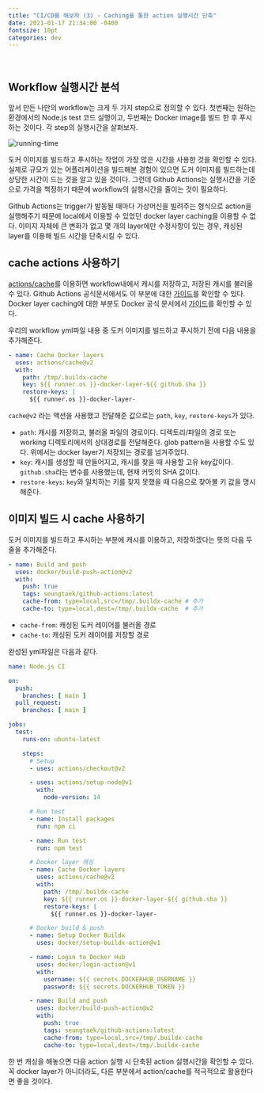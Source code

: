 ```yaml
---
title: "CI/CD를 해보자 (3) - Caching을 통한 action 실행시간 단축"
date: 2021-01-17 21:34:00 -0400
fontsize: 10pt
categories: dev
---
```


<br>

## Workflow 실행시간 분석

앞서 만든 나만의 workflow는 크게 두 가지 step으로 정의할 수 있다. 첫번째는 원하는 환경에서의 Node.js test 코드 실행이고, 두번째는 Docker image를 빌드 한 후 푸시하는 것이다. 각 step의 실행시간을 살펴보자.  

![running-time](https://user-images.githubusercontent.com/50684454/104835802-59f9c780-58ec-11eb-980e-2818d7aa26dd.png)

도커 이미지를 빌드하고 푸시하는 작업이 가장 많은 시간을 사용한 것을 확인할 수 있다. 실제로 규모가 있는 어플리케이션을 빌드해본 경험이 있으면 도커 이미지를 빌드하는데 상당한 시간이 드는 것을 알고 있을 것이다. 그런데 Github Actions는 실행시간을 기준으로 가격을 책정하기 때문에 workflow의 실행시간을 줄이는 것이 필요하다.  

Github Actions는 trigger가 발동될 때마다 가상머신을 빌려주는 형식으로 action을 실행해주기 때문에 local에서 이용할 수 있었던 docker layer caching을 이용할 수 없다. 이미지 자체에 큰 변화가 없고 몇 개의 layer에만 수정사항이 있는 경우, 캐싱된 layer를 이용해 빌드 시간을 단축시킬 수 있다.  

## cache actions 사용하기

[actions/cache](https://github.com/actions/cache)를 이용하면 workflow내에서 캐시를 저장하고, 저장된 캐시를 불러올 수 있다. Github Actions 공식문서에서도 이 부분에 대한 [가이드](https://docs.github.com/en/actions/guides/caching-dependencies-to-speed-up-workflows)를 확인할 수 있다. Docker layer caching에 대한 부분도 Docker 공식 문서에서 [가이드](https://docs.docker.com/ci-cd/github-actions/)를 확인할 수 있다.  

우리의 workflow yml파일 내용 중 도커 이미지를 빌드하고 푸시하기 전에 다음 내용을 추가해준다.
~~~yml
- name: Cache Docker layers
  uses: actions/cache@v2
  with:
    path: /tmp/.buildx-cache
    key: ${{ runner.os }}-docker-layer-${{ github.sha }}
    restore-keys: |
      ${{ runner.os }}-docker-layer-
~~~

`cache@v2` 라는 액션을 사용했고 전달해준 값으로는 `path`, `key`, `restore-keys`가 있다.  

* `path`: 캐시를 저장하고, 불러올 파일의 경로이다. 디렉토리/파일의 경로 또는 working 디렉토리에서의 상대경로를 전달해준다. glob pattern을 사용할 수도 있다. 위에서는 docker layer가 저장되는 경로를 넘겨주었다.  
* `key`: 캐시를 생성할 때 만들어지고, 캐시를 찾을 때 사용할 고유 key값이다. `github.sha`라는 변수를 사용했는데, 현재 커밋의 SHA 값이다.  
* `restore-keys`: `key`와 일치하는 키를 찾지 못했을 때 다음으로 찾아볼 키 값을 명시해준다.  

## 이미지 빌드 시 cache 사용하기

도커 이미지를 빌드하고 푸시하는 부분에 캐시를 이용하고, 저장하겠다는 뜻의 다음 두 줄을 추가해준다.

~~~yml
- name: Build and push
  uses: docker/build-push-action@v2
  with:
    push: true
    tags: seungtaek/github-actions:latest
    cache-from: type=local,src=/tmp/.buildx-cache # 추가
    cache-to: type=local,dest=/tmp/.buildx-cache  # 추가
~~~

* `cache-from`: 캐싱된 도커 레이어를 불러올 경로
* `cache-to`: 캐싱된 도커 레이어를 저장할 경로

완성된 yml파일은 다음과 같다.  

~~~yml
name: Node.js CI

on:
  push:
    branches: [ main ]
  pull_request:
    branches: [ main ]

jobs:
  test:
    runs-on: ubuntu-latest

    steps:
      # Setup
      - uses: actions/checkout@v2

      - uses: actions/setup-node@v1
        with:
          node-version: 14

      # Run test
      - name: Install packages
        run: npm ci

      - name: Run test
        run: npm test

      # Docker layer 캐싱
      - name: Cache Docker layers
        uses: actions/cache@v2
        with:
          path: /tmp/.buildx-cache
          key: ${{ runner.os }}-docker-layer-${{ github.sha }}
          restore-keys: |
            ${{ runner.os }}-docker-layer-

      # Docker build & push
      - name: Setup Docker Buildx
        uses: docker/setup-buildx-action@v1

      - name: Login to Docker Hub
        uses: docker/login-action@v1
        with:
          username: ${{ secrets.DOCKERHUB_USERNAME }}
          password: ${{ secrets.DOCKERHUB_TOKEN }}

      - name: Build and push
        uses: docker/build-push-action@v2
        with:
          push: true
          tags: seungtaek/github-actions:latest
          cache-from: type=local,src=/tmp/.buildx-cache
          cache-to: type=local,dest=/tmp/.buildx-cache
~~~

한 번 캐싱을 해놓으면 다음 action 실행 시 단축된 action 실행시간을 확인할 수 있다. 꼭 docker layer가 아니더라도, 다른 부분에서 action/cache를 적극적으로 활용한다면 좋을 것이다.

